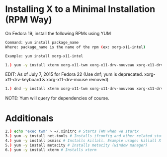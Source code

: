 Installing X to a Minimal Installation (RPM Way)
==================================================

On Fedora 19, install the following RPMs using YUM

```bash
Command: yum install package_name
Where: package_name is the name of the rpm (ex: xorg-x11-intel)

Example: yum install xorg-x11-intel
```

```bash
1.) yum -y install xterm xorg-x11-twm xorg-x11-drv-nouveau xorg-x11-drv-intel xorg-x11-drv-fbdev xorg-x11-drv-vesa xorg-x11-drv-evdev xorg-x11-drv-keyboard xorg-x11-drv-mouse xorg-x11-fonts-100dpi xorg-x11-server-Xorg xorg-x11-server-common xorg-x11-server-utils xorg-x11-xinit
```

EDIT: As of July 7, 2015 for Fedora 22 (Use dnf; yum is deprecated. xorg-x11-drv-keyboard & xorg-x11-drv-mouse removed)

```bash
1.) dnd -y install xterm xorg-x11-twm xorg-x11-drv-nouveau xorg-x11-drv-intel xorg-x11-drv-fbdev xorg-x11-drv-vesa xorg-x11-drv-evdev xorg-x11-fonts-100dpi xorg-x11-server-Xorg xorg-x11-server-common xorg-x11-server-utils xorg-x11-xinit
```

NOTE: Yum will query for dependencies of course.

# Additionals

```bash
2.) echo "exec twm" > ~/.xinitrc # Starts TWM when we startx
3.) yum -y install net-tools # Installs ifconfig and other related stuff
4.) yum -y install psmisc # Installs killall. Example usage: killall X
5.) yum -y install metacity # Installs metacity (window manager)
6.) yum -y install xterm # Installs xterm
```
